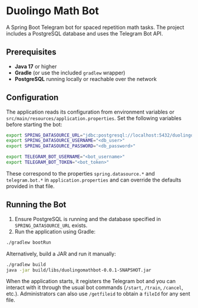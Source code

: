 # Duolingo Math Bot

A Spring Boot Telegram bot for spaced repetition math tasks. The project includes a PostgreSQL database and uses the Telegram Bot API.

## Prerequisites

- **Java 17** or higher
- **Gradle** (or use the included `gradlew` wrapper)
- **PostgreSQL** running locally or reachable over the network

## Configuration

The application reads its configuration from environment variables or `src/main/resources/application.properties`. Set the following variables before starting the bot:

```bash
export SPRING_DATASOURCE_URL="jdbc:postgresql://localhost:5432/duolingo_math_db"
export SPRING_DATASOURCE_USERNAME="<db_user>"
export SPRING_DATASOURCE_PASSWORD="<db_password>"

export TELEGRAM_BOT_USERNAME="<bot_username>"
export TELEGRAM_BOT_TOKEN="<bot_token>"
```

These correspond to the properties `spring.datasource.*` and `telegram.bot.*` in `application.properties` and can override the defaults provided in that file.

## Running the Bot

1. Ensure PostgreSQL is running and the database specified in `SPRING_DATASOURCE_URL` exists.
2. Run the application using Gradle:

```bash
./gradlew bootRun
```

   Alternatively, build a JAR and run it manually:

```bash
./gradlew build
java -jar build/libs/duolingomathbot-0.0.1-SNAPSHOT.jar
```

When the application starts, it registers the Telegram bot and you can interact with it through the usual bot commands (`/start`, `/train`, `/cancel`, etc.). Administrators can also use `/getfileid` to obtain a `fileId` for any sent file.
